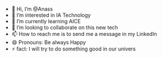 - 👋 Hi, I’m @Anass 
- 👀 I’m interested in IA Technology 
- 🌱 I’m currently learning AICE
- 💞️ I’m looking to collaborate on this new tech
- 📫 How to reach me is to send me a message in my LinkedIn 
- 😄 Pronouns: Be always Happy 
- ⚡ fact: I will try to do something good in our univers

<!---
Anasslux/Anasslux is a ✨ special ✨ repository because its `README.md` (this file) appears on your GitHub profile.
You can click the Preview link to take a look at your changes.
--->
